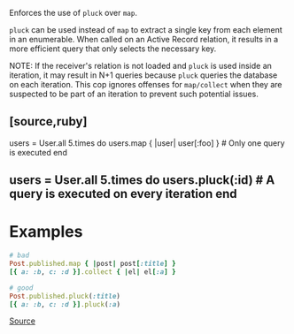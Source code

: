 
Enforces the use of `pluck` over `map`.

`pluck` can be used instead of `map` to extract a single key from each
element in an enumerable. When called on an Active Record relation, it
results in a more efficient query that only selects the necessary key.

NOTE: If the receiver's relation is not loaded and `pluck` is used inside an iteration,
it may result in N+1 queries because `pluck` queries the database on each iteration.
This cop ignores offenses for `map/collect` when they are suspected to be part of an iteration
to prevent such potential issues.

[source,ruby]
----
users = User.all
5.times do
  users.map { |user| user[:foo] } # Only one query is executed
end

users = User.all
5.times do
  users.pluck(:id) # A query is executed on every iteration
end
----

# Examples

```ruby
# bad
Post.published.map { |post| post[:title] }
[{ a: :b, c: :d }].collect { |el| el[:a] }

# good
Post.published.pluck(:title)
[{ a: :b, c: :d }].pluck(:a)
```

[Source](http://www.rubydoc.info/gems/rubocop/RuboCop/Cop/Rails/Pluck)